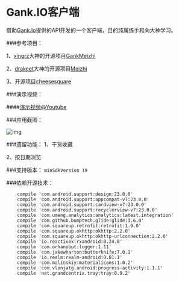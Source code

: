 # Gank.IO客户端
借助[Gank.Io](http://gank.io/)提供的API开发的一个客户端，目的纯属练手和向大神学习。

###参考项目：

1、[xingrz](http://xingrz.me/)大神的开源项目[GankMeizhi](https://github.com/xingrz/GankMeizhi)

2、[drakeet](http://drakeet.me)大神的开源项目[Meizhi](https://github.com/drakeet/Meizhi)

3、开源项目[cheesesquare](https://github.com/chrisbanes/cheesesquare)

###演示视频：

####[演示视频@Youtube](https://youtu.be/JhRjWYbYpKc)

###应用截图：

![img](http://7vzsca.com1.z0.glb.clouddn.com/Gank_2.png_img500w)

###遗留功能：
1、干货收藏

2、按日期浏览

###支持版本：
`minSdkVersion 19`

###依赖开源技术：
```
	compile 'com.android.support:design:23.0.0'
    compile 'com.android.support:appcompat-v7:23.0.0'
    compile 'com.android.support:cardview-v7:23.0.0'
    compile 'com.android.support:recyclerview-v7:23.0.0'
    compile 'com.umeng.analytics:analytics:latest.integration'
    compile 'com.github.bumptech.glide:glide:3.6.0'
    compile 'com.squareup.retrofit:retrofit:1.9.0'
    compile 'com.squareup.okhttp:okhttp:2.2.0'
    compile 'com.squareup.okhttp:okhttp-urlconnection:2.2.0'
    compile 'io.reactivex:rxandroid:0.24.0'
    compile 'com.orhanobut:logger:1.11'
    compile 'com.jakewharton:butterknife:7.0.1'
    compile 'io.realm:realm-android:0.81.1'
    compile 'com.malinskiy:materialicons:1.0.2'
    compile 'com.vlonjatg.android:progress-activity:1.1.1'
    compile 'net.grandcentrix.tray:tray:0.9.2'
```


